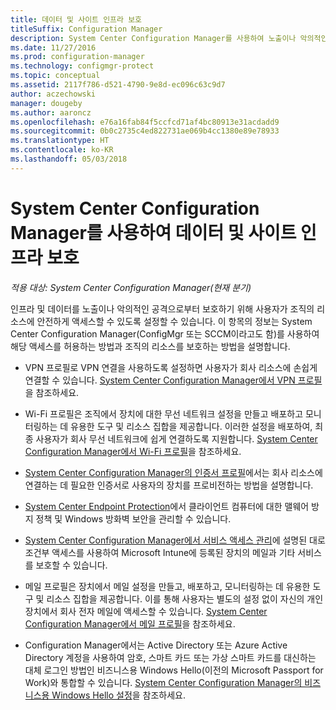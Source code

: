 ```yaml
---
title: 데이터 및 사이트 인프라 보호
titleSuffix: Configuration Manager
description: System Center Configuration Manager를 사용하여 노출이나 악의적인 공격으로부터 조직의 리소스를 보호하는 방법에 대해 알아봅니다.
ms.date: 11/27/2016
ms.prod: configuration-manager
ms.technology: configmgr-protect
ms.topic: conceptual
ms.assetid: 2117f786-d521-4790-9e8d-ec096c63c9d7
author: aczechowski
manager: dougeby
ms.author: aaroncz
ms.openlocfilehash: e76a16fab84f5ccfcd71af4bc80913e31acdadd9
ms.sourcegitcommit: 0b0c2735c4ed822731ae069b4cc1380e89e78933
ms.translationtype: HT
ms.contentlocale: ko-KR
ms.lasthandoff: 05/03/2018
---
```

# <a name="protect-data-and-site-infrastructure-with-system-center-configuration-manager"></a>System Center Configuration Manager를 사용하여 데이터 및 사이트 인프라 보호

*적용 대상: System Center Configuration Manager(현재 분기)*


인프라 및 데이터를 노출이나 악의적인 공격으로부터 보호하기 위해 사용자가 조직의 리소스에 안전하게 액세스할 수 있도록 설정할 수 있습니다. 이 항목의 정보는 System Center Configuration Manager(ConfigMgr 또는 SCCM이라고도 함)를 사용하여 해당 액세스를 허용하는 방법과 조직의 리소스를 보호하는 방법을 설명합니다.  

-   VPN 프로필로 VPN 연결을 사용하도록 설정하면 사용자가 회사 리소스에 손쉽게 연결할 수 있습니다. [System Center Configuration Manager에서 VPN 프로필](../deploy-use/vpn-profiles.md)을 참조하세요.  

-   Wi-Fi 프로필은 조직에서 장치에 대한 무선 네트워크 설정을 만들고 배포하고 모니터링하는 데 유용한 도구 및 리소스 집합을 제공합니다. 이러한 설정을 배포하여, 최종 사용자가 회사 무선 네트워크에 쉽게 연결하도록 지원합니다. [System Center Configuration Manager에서 Wi-Fi 프로필](/sccm/protect/deploy-use/create-wifi-profiles)을 참조하세요.  

-   [System Center Configuration Manager의 인증서 프로필](../deploy-use/introduction-to-certificate-profiles.md)에서는 회사 리소스에 연결하는 데 필요한 인증서로 사용자의 장치를 프로비전하는 방법을 설명합니다.  

-   [System Center Endpoint Protection](../deploy-use/endpoint-protection.md)에서 클라이언트 컴퓨터에 대한 맬웨어 방지 정책 및 Windows 방화벽 보안을 관리할 수 있습니다.  

-   [System Center Configuration Manager에서 서비스 액세스 관리](../deploy-use/manage-access-to-services.md)에 설명된 대로 조건부 액세스를 사용하여 Microsoft Intune에 등록된 장치의 메일과 기타 서비스를 보호할 수 있습니다.  

-   메일 프로필은 장치에서 메일 설정을 만들고, 배포하고, 모니터링하는 데 유용한 도구 및 리소스 집합을 제공합니다. 이를 통해 사용자는 별도의 설정 없이 자신의 개인 장치에서 회사 전자 메일에 액세스할 수 있습니다. [System Center Configuration Manager에서 메일 프로필](../deploy-use/introduction-to-email-profiles.md)을 참조하세요.  

-   Configuration Manager에서는 Active Directory 또는 Azure Active Directory 계정을 사용하여 암호, 스마트 카드 또는 가상 스마트 카드를 대신하는 대체 로그인 방법인 비즈니스용 Windows Hello(이전의 Microsoft Passport for Work)와 통합할 수 있습니다. [System Center Configuration Manager의 비즈니스용 Windows Hello 설정](../deploy-use/windows-hello-for-business-settings.md)을 참조하세요.  
